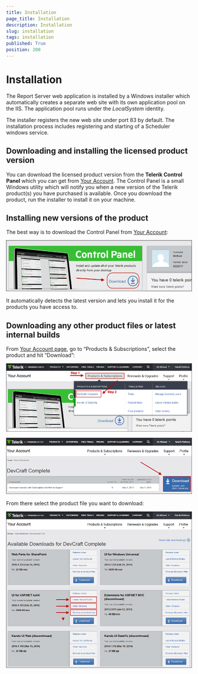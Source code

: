 ```yaml
---
title: Installation
page_title: Installation
description: Installation
slug: installation
tags: installation
published: True
position: 200
---
```


# Installation



The Report Server web application is installed by a Windows installer which automatically creates a separate web site with its own application pool on the IIS. The application pool runs under the *LocalSystem* identity.


The installer registers the new web site under port 83 by default. The installation process includes registering and starting of a Scheduler windows service.

## Downloading and installing the licensed product version

You can download the licensed product version from the **Telerik Control Panel** which you can get from [Your Account](http://www.telerik.com/account). The Control Panel is a small Windows utility which will notify you when a new version of the Telerik product(s) you have purchased is available. Once you download the product, run the installer to install it on your machine.

## Installing new versions of the product

The best way is to download the Control Panel from [Your Account](http://www.telerik.com/account/):

![control panel](../images/report-server-images/control-panel.png)

It automatically detects the latest version and lets you install it for the products you have access to.

## Downloading any other product files or latest internal builds

From [Your Account page](http://www.telerik.com/account/), go to “Products & Subscriptions”, select the product and hit “Download”:

![latest internal build step 1](../images/report-server-images/latest-internal-build.png)

![latest internal build step 2](../images/report-server-images/latest-internal-build-2.png)

From there select the product file you want to download:

![latest internal build step 3](../images/report-server-images/latest-internal-build-3.png)
